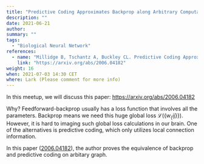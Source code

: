 ```yaml
---
title: "Predictive Coding Approximates Backprop along Arbitrary Computation Graphs"
description: ""
date: 2021-06-21
author:
summary: ""
tags:
  - "Biological Neural Network"
references:
  - name: "Millidge B, Tschantz A, Buckley CL. Predictive Coding Approximates Backprop along Arbitrary Computation Graphs. arXiv [cs.LG]. 2020. Available: http://arxiv.org/abs/2006.04182"
    link: "https://arxiv.org/abs/2006.04182"
weight: 16
when: 2021-07-03 14:30 CET
where: Lark (Please comment for more info)
---
```


In this meetup, we will discuss this paper: https://arxiv.org/abs/2006.04182

Why? Feedforward-backprop usually has a loss function that involves all the parameters. Backprop means we need this huge global loss $\mathcal L(\{w_\{ij\}\})$. However, it is hard to imaging such global loss calculations in our brain. One of the alternatives is predictive coding, which only utilizes local connection information.

In this paper ([2006.04182](https://arxiv.org/abs/2006.04182)), the author proves the equivalence of backprop and predictive coding on arbitary graph.

